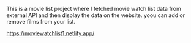 This is a movie list project where I fetched movie watch list data from          
external API and then display the data on the website. yoou can add or remove films from your list.                              
 
https://moviewatchlist1.netlify.app/      
